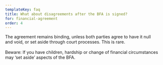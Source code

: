 ```yaml
---
templateKey: faq
title: What about disagreements after the BFA is signed?
for: financial-agreement
order: 4
---
```


The agreement remains binding, unless both parties agree to have it null and void, or set aside through court processes. This is rare.
<br>
<br>
Beware: If you have children, hardship or change of financial circumstances may ‘set aside’ aspects of the BFA.